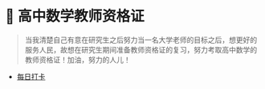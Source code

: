 # 👒 高中数学教师资格证

> 当我清楚自己有意在研究生之后努力当一名大学老师的目标之后，想更好的服务人民，故想在研究生期间准备教师资格证的复习，努力考取高中数学的教师资格证！加油，努力的人儿！



* [每日打卡](高中数学教资/每日打卡.md)